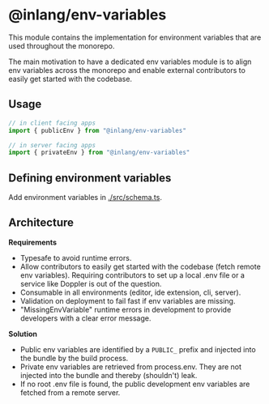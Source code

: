 # @inlang/env-variables

This module contains the implementation for environment variables that are used throughout the monorepo.

The main motivation to have a dedicated env variables module is to align env variables across the monorepo and enable external contributors to easily get started with the codebase.

## Usage

```ts
// in client facing apps
import { publicEnv } from "@inlang/env-variables"
```

```ts
// in server facing apps
import { privateEnv } from "@inlang/env-variables"
```

## Defining environment variables

Add environment variables in [./src/schema.ts](./src/schema.ts).

## Architecture

**Requirements**

- Typesafe to avoid runtime errors.
- Allow contributors to easily get started with the codebase (fetch remote env variables). Requiring contributors to set up a local .env file or a service like Doppler is out of the question.
- Consumable in all environments (editor, ide extension, cli, server).
- Validation on deployment to fail fast if env variables are missing.
- "MissingEnvVariable" runtime errors in development to provide developers with a clear error message.

**Solution**

- Public env variables are identified by a `PUBLIC_` prefix and injected into the bundle by the build process.
- Private env variables are retrieved from process.env. They are not injected into the bundle and thereby (shouldn't) leak.
- If no root .env file is found, the public development env variables are fetched from a remote server.

